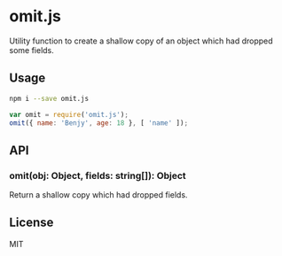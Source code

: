 # omit.js

Utility function to create a shallow copy of an object which had dropped some fields.

## Usage

```bash
npm i --save omit.js
```

```js
var omit = require('omit.js');
omit({ name: 'Benjy', age: 18 }, [ 'name' ]);
```

## API

### omit(obj: Object, fields: string[]): Object

Return a shallow copy which had dropped fields.

## License

MIT
